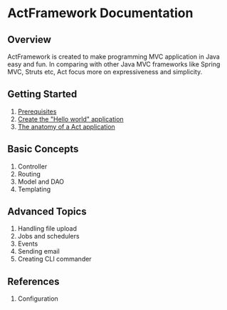 # ActFramework Documentation


## Overview

ActFramework is created to make programming MVC application in Java easy and fun. In comparing with other Java MVC frameworks like Spring MVC, Struts etc, Act focus more on expressiveness and simplicity.

## Getting Started

1. [Prerequisites](get_start.md#prerequisites)
1. [Create the "Hello world" application](get_start.md#create_hello_world_app)
1. [The anatomy of a Act application](get_start.md#anatomy)

## Basic Concepts

1. Controller
1. Routing
1. Model and DAO
1. Templating

## Advanced Topics

1. Handling file upload
1. Jobs and schedulers
1. Events
1. Sending email
1. Creating CLI commander

## References

1. Configuration